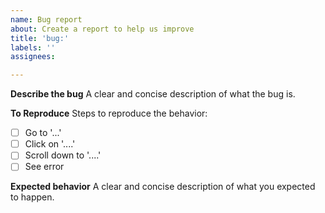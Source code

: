 ```yaml
---
name: Bug report
about: Create a report to help us improve
title: 'bug:'
labels: ''
assignees:

---
```


**Describe the bug**
A clear and concise description of what the bug is.

**To Reproduce**
Steps to reproduce the behavior:
- [ ] Go to '...'
- [ ] Click on '....'
- [ ] Scroll down to '....'
- [ ] See error

**Expected behavior**
A clear and concise description of what you expected to happen.